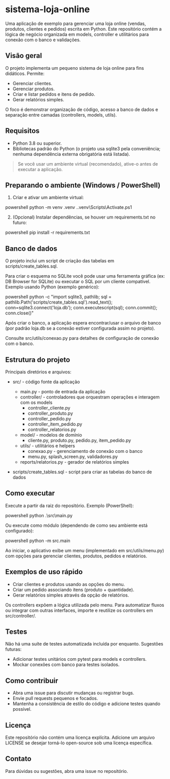 # sistema-loja-online

Uma aplicação de exemplo para gerenciar uma loja online (vendas, produtos, clientes e pedidos) escrita em Python. Este repositório contém a lógica de negócio organizada em models, controller e utilitários para conexão com o banco e validações.

## Visão geral

O projeto implementa um pequeno sistema de loja online para fins didáticos. Permite:

- Gerenciar clientes.
- Gerenciar produtos.
- Criar e listar pedidos e itens de pedido.
- Gerar relatórios simples.

O foco é demonstrar organização de código, acesso a banco de dados e separação entre camadas (controllers, models, utils).

## Requisitos

- Python 3.8 ou superior.
- Bibliotecas padrão do Python (o projeto usa sqlite3 pela conveniência; nenhuma dependência externa obrigatória está listada).

> Se você usar um ambiente virtual (recomendado), ative-o antes de executar a aplicação.

## Preparando o ambiente (Windows / PowerShell)

1. Criar e ativar um ambiente virtual:

powershell
python -m venv .venv
.\.venv\Scripts\Activate.ps1


2. (Opcional) Instalar dependências, se houver um requirements.txt no futuro:

powershell
pip install -r requirements.txt


## Banco de dados

O projeto inclui um script de criação das tabelas em scripts/create_tables.sql.

Para criar o esquema no SQLite você pode usar uma ferramenta gráfica (ex: DB Browser for SQLite) ou executar o SQL por um cliente compatível. Exemplo usando Python (exemplo genérico):

powershell
python -c "import sqlite3, pathlib; sql = pathlib.Path('scripts/create_tables.sql').read_text(); conn=sqlite3.connect('loja.db'); conn.executescript(sql); conn.commit(); conn.close()"


Após criar o banco, a aplicação espera encontrar/usar o arquivo de banco (por padrão loja.db se a conexão estiver configurada assim no projeto).

Consulte src/utils/conexao.py para detalhes de configuração de conexão com o banco.

## Estrutura do projeto

Principais diretórios e arquivos:

- src/ - código fonte da aplicação
	- main.py - ponto de entrada da aplicação
	- controller/ - controladores que orquestram operações e interagem com os models
		- controller_cliente.py
		- controller_produto.py
		- controller_pedido.py
		- controller_item_pedido.py
		- controller_relatorios.py
	- model/ - modelos de domínio
		- cliente.py, produto.py, pedido.py, item_pedido.py
	- utils/ - utilitários e helpers
		- conexao.py - gerenciamento de conexão com o banco
		- menu.py, splash_screen.py, validadores.py
	- reports/relatorios.py - gerador de relatórios simples

- scripts/create_tables.sql - script para criar as tabelas do banco de dados

## Como executar

Execute a partir da raiz do repositório. Exemplo (PowerShell):

powershell
python .\src\main.py


Ou execute como módulo (dependendo de como seu ambiente está configurado):

powershell
python -m src.main


Ao iniciar, o aplicativo exibe um menu (implementado em src/utils/menu.py) com opções para gerenciar clientes, produtos, pedidos e relatórios.

## Exemplos de uso rápido

- Criar clientes e produtos usando as opções do menu.
- Criar um pedido associando itens (produto + quantidade).
- Gerar relatórios simples através da opção de relatórios.

Os controllers expõem a lógica utilizada pelo menu. Para automatizar fluxos ou integrar com outras interfaces, importe e reutilize os controllers em src/controller/.

## Testes

Não há uma suíte de testes automatizada incluída por enquanto. Sugestões futuras:

- Adicionar testes unitários com pytest para models e controllers.
- Mockar conexões com banco para testes isolados.

## Como contribuir

- Abra uma issue para discutir mudanças ou registrar bugs.
- Envie pull requests pequenos e focados.
- Mantenha a consistência de estilo do código e adicione testes quando possível.

## Licença

Este repositório não contém uma licença explícita. Adicione um arquivo LICENSE se desejar torná-lo open-source sob uma licença específica.

## Contato

Para dúvidas ou sugestões, abra uma issue no repositório.

